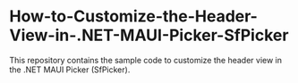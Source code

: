 # How-to-Customize-the-Header-View-in-.NET-MAUI-Picker-SfPicker
This repository contains the sample code to customize the header view in the .NET MAUI Picker (SfPicker).
